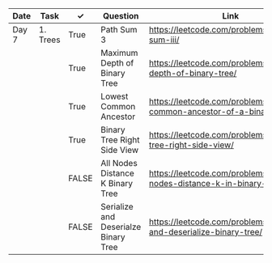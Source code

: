 | Date  | Task     | ✓     | Question                             | Link                                                                   | Difficulty |
|-------|----------|-------|--------------------------------------|------------------------------------------------------------------------|------------|
| Day 7 | 1. Trees | True | Path Sum 3                           | https://leetcode.com/problems/path-sum-iii/                            | Easy       |
|       |          | True | Maximum Depth of Binary Tree         | https://leetcode.com/problems/maximum-depth-of-binary-tree/            | Easy       |
|       |          | True | Lowest Common Ancestor               | https://leetcode.com/problems/lowest-common-ancestor-of-a-binary-tree/ | Medium     |
|       |          | True | Binary Tree Right Side View          | https://leetcode.com/problems/binary-tree-right-side-view/             | Medium     |
|       |          | FALSE | All Nodes Distance K Binary Tree     | https://leetcode.com/problems/all-nodes-distance-k-in-binary-tree/     | Medium     |
|       |          | FALSE | Serialize and Deserialze Binary Tree | https://leetcode.com/problems/serialize-and-deserialize-binary-tree/   | Hard       |
